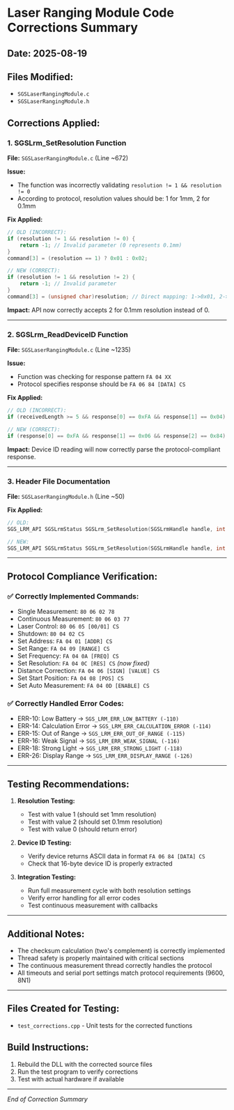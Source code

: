 # Laser Ranging Module Code Corrections Summary

## Date: 2025-08-19
## Files Modified:
- `SGSLaserRangingModule.c`
- `SGSLaserRangingModule.h`

## Corrections Applied:

### 1. SGSLrm_SetResolution Function
**File:** `SGSLaserRangingModule.c` (Line ~672)

**Issue:** 
- The function was incorrectly validating `resolution != 1 && resolution != 0`
- According to protocol, resolution values should be: 1 for 1mm, 2 for 0.1mm

**Fix Applied:**
```c
// OLD (INCORRECT):
if (resolution != 1 && resolution != 0) {
    return -1; // Invalid parameter (0 represents 0.1mm)
}
command[3] = (resolution == 1) ? 0x01 : 0x02;

// NEW (CORRECT):
if (resolution != 1 && resolution != 2) {
    return -1; // Invalid parameter
}
command[3] = (unsigned char)resolution; // Direct mapping: 1->0x01, 2->0x02
```

**Impact:** API now correctly accepts 2 for 0.1mm resolution instead of 0.

---

### 2. SGSLrm_ReadDeviceID Function
**File:** `SGSLaserRangingModule.c` (Line ~1235)

**Issue:**
- Function was checking for response pattern `FA 04 XX` 
- Protocol specifies response should be `FA 06 84 [DATA] CS`

**Fix Applied:**
```c
// OLD (INCORRECT):
if (receivedLength >= 5 && response[0] == 0xFA && response[1] == 0x04) {

// NEW (CORRECT):
if (response[0] == 0xFA && response[1] == 0x06 && response[2] == 0x84) {
```

**Impact:** Device ID reading will now correctly parse the protocol-compliant response.

---

### 3. Header File Documentation
**File:** `SGSLaserRangingModule.h` (Line ~50)

**Fix Applied:**
```c
// OLD:
SGS_LRM_API SGSLrmStatus SGSLrm_SetResolution(SGSLrmHandle handle, int resolution); // 1mm or 0.1mm

// NEW:
SGS_LRM_API SGSLrmStatus SGSLrm_SetResolution(SGSLrmHandle handle, int resolution); // 1 for 1mm, 2 for 0.1mm
```

---

## Protocol Compliance Verification:

### ✅ Correctly Implemented Commands:
- Single Measurement: `80 06 02 78`
- Continuous Measurement: `80 06 03 77`
- Laser Control: `80 06 05 [00/01] CS`
- Shutdown: `80 04 02 CS`
- Set Address: `FA 04 01 [ADDR] CS`
- Set Range: `FA 04 09 [RANGE] CS`
- Set Frequency: `FA 04 0A [FREQ] CS`
- Set Resolution: `FA 04 0C [RES] CS` *(now fixed)*
- Distance Correction: `FA 04 06 [SIGN] [VALUE] CS`
- Set Start Position: `FA 04 08 [POS] CS`
- Set Auto Measurement: `FA 04 0D [ENABLE] CS`

### ✅ Correctly Handled Error Codes:
- ERR-10: Low Battery → `SGS_LRM_ERR_LOW_BATTERY (-110)`
- ERR-14: Calculation Error → `SGS_LRM_ERR_CALCULATION_ERROR (-114)`
- ERR-15: Out of Range → `SGS_LRM_ERR_OUT_OF_RANGE (-115)`
- ERR-16: Weak Signal → `SGS_LRM_ERR_WEAK_SIGNAL (-116)`
- ERR-18: Strong Light → `SGS_LRM_ERR_STRONG_LIGHT (-118)`
- ERR-26: Display Range → `SGS_LRM_ERR_DISPLAY_RANGE (-126)`

---

## Testing Recommendations:

1. **Resolution Testing:**
   - Test with value 1 (should set 1mm resolution)
   - Test with value 2 (should set 0.1mm resolution)
   - Test with value 0 (should return error)

2. **Device ID Testing:**
   - Verify device returns ASCII data in format `FA 06 84 [DATA] CS`
   - Check that 16-byte device ID is properly extracted

3. **Integration Testing:**
   - Run full measurement cycle with both resolution settings
   - Verify error handling for all error codes
   - Test continuous measurement with callbacks

---

## Additional Notes:

- The checksum calculation (two's complement) is correctly implemented
- Thread safety is properly maintained with critical sections
- The continuous measurement thread correctly handles the protocol
- All timeouts and serial port settings match protocol requirements (9600, 8N1)

---

## Files Created for Testing:
- `test_corrections.cpp` - Unit tests for the corrected functions

## Build Instructions:
1. Rebuild the DLL with the corrected source files
2. Run the test program to verify corrections
3. Test with actual hardware if available

---

*End of Correction Summary*